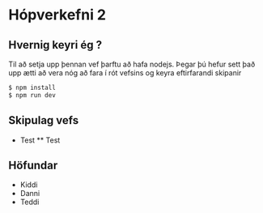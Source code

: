 # Hópverkefni 2

## Hvernig keyri ég ?
Til að setja upp þennan vef þarftu að hafa nodejs. Þegar þú hefur sett það upp ætti að vera nóg að fara í rót vefsins og keyra eftirfarandi skipanir

```sh
$ npm install
$ npm run dev
```

## Skipulag vefs 
* Test
** Test 

## Höfundar
* Kiddi
* Danni
* Teddi
